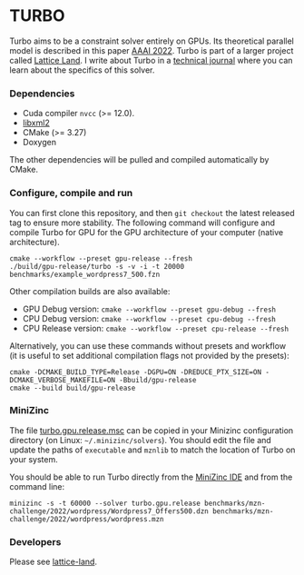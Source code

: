 # TURBO

Turbo aims to be a constraint solver entirely on GPUs.
Its theoretical parallel model is described in this paper [AAAI 2022](https://ptal.github.io/papers/aaai2022.pdf).
Turbo is part of a larger project called [Lattice Land](https://github.com/lattice-land).
I write about Turbo in a [technical journal](https://lattice-land.github.io/1-turbo.html) where you can learn about the specifics of this solver.

### Dependencies

* Cuda compiler `nvcc` (>= 12.0).
* [libxml2](http://xmlsoft.org/)
* CMake (>= 3.27)
* Doxygen

The other dependencies will be pulled and compiled automatically by CMake.

### Configure, compile and run

You can first clone this repository, and then `git checkout` the latest released tag to ensure more stability.
The following command will configure and compile Turbo for GPU for the GPU architecture of your computer (native architecture).

```
cmake --workflow --preset gpu-release --fresh
./build/gpu-release/turbo -s -v -i -t 20000 benchmarks/example_wordpress7_500.fzn
```

Other compilation builds are also available:

* GPU Debug version: `cmake --workflow --preset gpu-debug --fresh`
* CPU Debug version: `cmake --workflow --preset cpu-debug --fresh`
* CPU Release version: `cmake --workflow --preset cpu-release --fresh`

Alternatively, you can use these commands without presets and workflow (it is useful to set additional compilation flags not provided by the presets):

```
cmake -DCMAKE_BUILD_TYPE=Release -DGPU=ON -DREDUCE_PTX_SIZE=ON -DCMAKE_VERBOSE_MAKEFILE=ON -Bbuild/gpu-release
cmake --build build/gpu-release
```

### MiniZinc

The file [turbo.gpu.release.msc](https://github.com/ptal/turbo/blob/v1.1.0/benchmarks/minizinc/turbo.gpu.release.msc) can be copied in your Minizinc configuration directory (on Linux: `~/.minizinc/solvers`).
You should edit the file and update the paths of `executable` and `mznlib` to match the location of Turbo on your system.

You should be able to run Turbo directly from the [MiniZinc IDE](https://www.minizinc.org/) and from the command line:

```
minizinc -s -t 60000 --solver turbo.gpu.release benchmarks/mzn-challenge/2022/wordpress/Wordpress7_Offers500.dzn benchmarks/mzn-challenge/2022/wordpress/wordpress.mzn
```

### Developers

Please see [lattice-land](https://github.com/lattice-land/.github).
